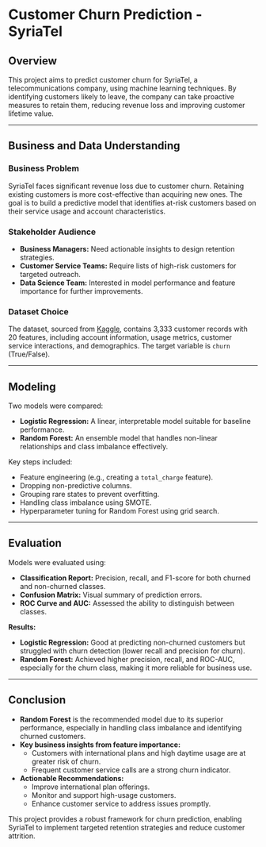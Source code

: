 # Customer Churn Prediction - SyriaTel

## Overview

This project aims to predict customer churn for SyriaTel, a telecommunications company, using machine learning techniques. By identifying customers likely to leave, the company can take proactive measures to retain them, reducing revenue loss and improving customer lifetime value.

---

## Business and Data Understanding

### Business Problem

SyriaTel faces significant revenue loss due to customer churn. Retaining existing customers is more cost-effective than acquiring new ones. The goal is to build a predictive model that identifies at-risk customers based on their service usage and account characteristics.

### Stakeholder Audience

- **Business Managers:** Need actionable insights to design retention strategies.
- **Customer Service Teams:** Require lists of high-risk customers for targeted outreach.
- **Data Science Team:** Interested in model performance and feature importance for further improvements.

### Dataset Choice

The dataset, sourced from [Kaggle](https://www.kaggle.com/datasets/becksddf/churn-in-telecoms-dataset), contains 3,333 customer records with 20 features, including account information, usage metrics, customer service interactions, and demographics. The target variable is `churn` (True/False).

---

## Modeling

Two models were compared:

- **Logistic Regression:** A linear, interpretable model suitable for baseline performance.
- **Random Forest:** An ensemble model that handles non-linear relationships and class imbalance effectively.

Key steps included:
- Feature engineering (e.g., creating a `total_charge` feature).
- Dropping non-predictive columns.
- Grouping rare states to prevent overfitting.
- Handling class imbalance using SMOTE.
- Hyperparameter tuning for Random Forest using grid search.

---

## Evaluation

Models were evaluated using:
- **Classification Report:** Precision, recall, and F1-score for both churned and non-churned classes.
- **Confusion Matrix:** Visual summary of prediction errors.
- **ROC Curve and AUC:** Assessed the ability to distinguish between classes.

**Results:**
- **Logistic Regression:** Good at predicting non-churned customers but struggled with churn detection (lower recall and precision for churn).
- **Random Forest:** Achieved higher precision, recall, and ROC-AUC, especially for the churn class, making it more reliable for business use.

---

## Conclusion

- **Random Forest** is the recommended model due to its superior performance, especially in handling class imbalance and identifying churned customers.
- **Key business insights from feature importance:**
  - Customers with international plans and high daytime usage are at greater risk of churn.
  - Frequent customer service calls are a strong churn indicator.
- **Actionable Recommendations:**
  - Improve international plan offerings.
  - Monitor and support high-usage customers.
  - Enhance customer service to address issues promptly.

This project provides a robust framework for churn prediction, enabling SyriaTel to implement targeted retention strategies and reduce customer attrition.
